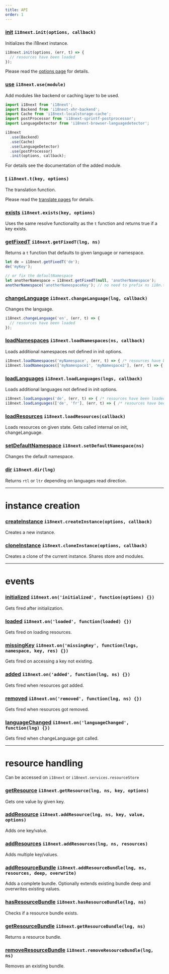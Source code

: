 ```yaml
---
title: API
order: 1
---
```


<a name="init"></a>
### [init](#init) `i18next.init(options, callback)`

Initializes the i18next instance.

```js
i18next.init(options, (err, t) => {
  // resources have been loaded
});
```

Please read the [options page](../options/) for details.

<a name="use"></a>
### [use](#use) `i18next.use(module)`

Add modules like backend or caching layer to be used.

```js
import i18next from 'i18next';
import Backend from 'i18next-xhr-backend';
import Cache from 'i18next-localstorage-cache';
import postProcessor from 'i18next-sprintf-postprocessor';
import LanguageDetector from 'i18next-browser-languagedetector';

i18next
  .use(Backend)
  .use(Cache)
  .use(LanguageDetector)
  .use(postProcessor)
  .init(options, callback);
```

For details see the documentation of the added module.

<a name="t"></a>
### [t](#t) `i18next.t(key, options)`

The translation function.

Please read the [translate pages](../../translate/) for details.

<a name="exists"></a>
### [exists](#exists) `i18next.exists(key, options)`

Uses the same resolve functionality as the `t` function and returns true if a key exists.

<a name="get-fixed-t"></a>
### [getFixedT](#get-fixed-t) `i18next.getFixedT(lng, ns)`

Returns a `t` function that defaults to given language or namespace.

```js
let de = i18next.getFixedT('de');
de('myKey');

// or fix the defaultNamespace
let anotherNamespace = i18next.getFixedT(null, 'anotherNamespace');
anotherNamespace('anotherNamespaceKey'); // no need to prefix ns i18n.t('anotherNamespace:anotherNamespaceKey');
```

<a name="change-language"></a>
### [changeLanguage](#change-language) `i18next.changeLanguage(lng, callback)`

Changes the language.

```js
i18next.changeLanguage('en', (err, t) => {
  // resources have been loaded
});
```

<a name="load-namespaces"></a>
### [loadNamespaces](#load-namespaces) `i18next.loadNamespaces(ns, callback)`

Loads additional namespaces not defined in init options.

```js
i18next.loadNamespaces('myNamespace', (err, t) => { /* resources have been loaded */ });
i18next.loadNamespaces(['myNamespace1', 'myNamespace2'], (err, t) => { /* resources have been loaded */ });
```

<a name="load-languages"></a>
### [loadLanguages](#load-languages) `i18next.loadLanguages(lngs, callback)`

Loads additional languages not defined in init options.

```js
i18next.loadLanguages('de', (err, t) => { /* resources have been loaded */ });
i18next.loadLanguages(['de', 'fr'], (err, t) => { /* resources have been loaded */ });
```

<a name="load-resources"></a>
### [loadResources](#load-resources) `i18next.loadResources(callback)`

Loads resources on given state. Gets called internal on init, changeLanguage.

<a name="set-default-namespace"></a>
### [setDefaultNamespace](#set-default-namespace) `i18next.setDefaultNamespace(ns)`

Changes the default namespace.

<a name="dir"></a>
### [dir](#dir) `i18next.dir(lng)`

Returns `rtl` or `ltr` depending on languages read direction.

----------

# instance creation

<a name="create-instance"></a>
### [createInstance](#create-instance) `i18next.createInstance(options, callback)`

Creates a new instance.

<a name="clone-instance"></a>
### [cloneInstance](#clone-instance) `i18next.cloneInstance(options, callback)`

Creates a clone of the current instance. Shares store and modules.


-----------

# events

<a name="on-initialized"></a>
### [initialized](#on-initialized) `i18next.on('initialized', function(options) {})`

Gets fired after initialization.

<a name="on-loaded"></a>
### [loaded](#on-loaded) `i18next.on('loaded', function(loaded) {})`

Gets fired on loading resources.

<a name="on-missing-key"></a>
### [missingKey](#on-missing-key) `i18next.on('missingKey', function(lngs, namespace, key, res) {})`

Gets fired on accessing a key not existing.

<a name="on-added"></a>
### [added](#on-added) `i18next.on('added', function(lng, ns) {})`

Gets fired when resources got added.

<a name="on-removed"></a>
### [removed](#on-removed) `i18next.on('removed', function(lng, ns) {})`

Gets fired when resources got removed.

<a name="on-language-changed"></a>
### [languageChanged](#on-language-changed) `i18next.on('languageChanged', function(lng) {})`

Gets fired when changeLanguage got called.


---------

# resource handling

Can be accessed on `i18next` or `i18next.services.resourceStore`

<a name="get-resource"></a>
### [getResource](#get-resource) `i18next.getResource(lng, ns, key, options)`

Gets one value by given key.

<a name="add-resource"></a>
### [addResource](#add-resource) `i18next.addResource(lng, ns, key, value, options)`

Adds one key/value.

<a name="add-resources"></a>
### [addResources](#add-resources) `i18next.addResources(lng, ns, resources)`

Adds multiple key/values.

<a name="add-resource-bundle"></a>
### [addResourceBundle](#add-resource-bundle) `i18next.addResourceBundle(lng, ns, resources, deep, overwrite)`

Adds a complete bundle. Optionally extends existing bundle deep and overwrites existing values.

<a name="has-resource-bundle"></a>
### [hasResourceBundle](#has-resource-bundle) `i18next.hasResourceBundle(lng, ns)`

Checks if a resource bundle exists.

<a name="get-resource-bundle"></a>
### [getResourceBundle](#get-resource-bundle) `i18next.getResourceBundle(lng, ns)`

Returns a resource bundle.

<a name="remove-resource-bundle"></a>
### [removeResourceBundle](#remove-resource-bundle) `i18next.removeResourceBundle(lng, ns)`

Removes an existing bundle.
